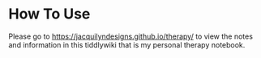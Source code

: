 # How To Use

Please go to https://jacquilyndesigns.github.io/therapy/ to view the notes and information in this tiddlywiki that is my personal therapy notebook. 

